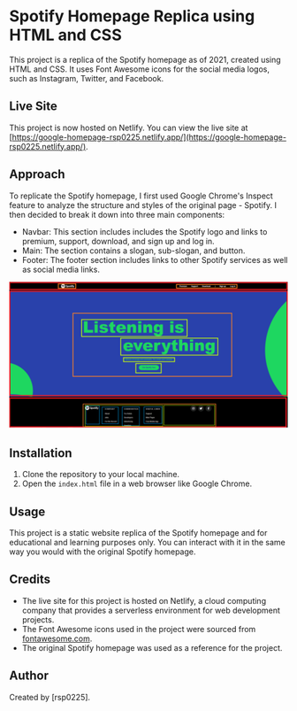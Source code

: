 # Spotify Homepage Replica using HTML and CSS
This project is a replica of the Spotify homepage as of 2021, created using HTML and CSS. It uses Font Awesome icons for the social media logos, such as Instagram, Twitter, and Facebook.

## Live Site

This project is now hosted on Netlify. You can view the live site at [https://google-homepage-rsp0225.netlify.app/](https://google-homepage-rsp0225.netlify.app/).

## Approach
To replicate the Spotify homepage, I first used Google Chrome's Inspect feature to analyze the structure and styles of the original page - Spotify. I then decided to break it down into three main components: 

- Navbar: This section includes includes the Spotify logo and links to premium, support, download, and sign up and log in.
- Main: The section contains a slogan, sub-slogan, and button.
- Footer: The footer section includes links to other Spotify services as well as social media links.

![This screenshot shows how I broke down the Spotify homepage into three main components](Break-Down.png)

## Installation

1. Clone the repository to your local machine.
2. Open the `index.html` file in a web browser like Google Chrome.

## Usage

This project is a static website replica of the Spotify homepage and for educational and learning purposes only. You can interact with it in the same way you would with the original Spotify homepage.

## Credits

- The live site for this project is hosted on Netlify, a cloud computing company that provides a serverless environment for web development projects.
- The Font Awesome icons used in the project were sourced from [fontawesome.com](https://fontawesome.com).
- The original Spotify homepage was used as a reference for the project.

## Author

Created by [rsp0225].
